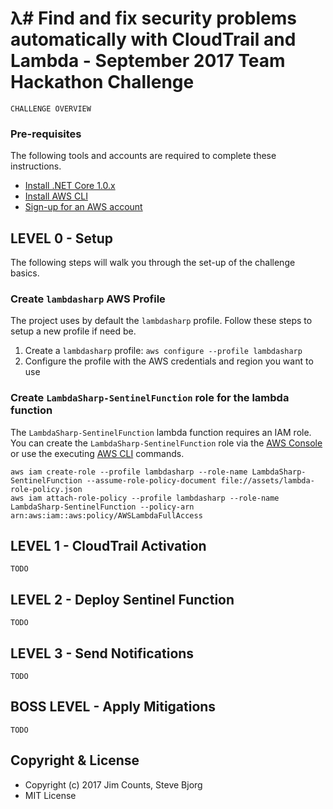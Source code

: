 # λ# Find and fix security problems automatically with CloudTrail and Lambda - September 2017 Team Hackathon Challenge 

`CHALLENGE OVERVIEW`

### Pre-requisites
The following tools and accounts are required to complete these instructions.

* [Install .NET Core 1.0.x](https://github.com/dotnet/core/blob/master/release-notes/download-archives/1.0.5-download.md)
* [Install AWS CLI](https://aws.amazon.com/cli/)
* [Sign-up for an AWS account](https://aws.amazon.com/)

## LEVEL 0 - Setup
The following steps will walk you through the set-up of the challenge basics.

### Create `lambdasharp` AWS Profile
The project uses by default the `lambdasharp` profile. Follow these steps to setup a new profile if need be.

1. Create a `lambdasharp` profile: `aws configure --profile lambdasharp`
2. Configure the profile with the AWS credentials and region you want to use

### Create `LambdaSharp-SentinelFunction` role for the lambda function
The `LambdaSharp-SentinelFunction` lambda function requires an IAM role. You can create the `LambdaSharp-SentinelFunction` role via the [AWS Console](https://console.aws.amazon.com/iam/home) or use the executing [AWS CLI](https://aws.amazon.com/cli/) commands.
```shell
aws iam create-role --profile lambdasharp --role-name LambdaSharp-SentinelFunction --assume-role-policy-document file://assets/lambda-role-policy.json
aws iam attach-role-policy --profile lambdasharp --role-name LambdaSharp-SentinelFunction --policy-arn arn:aws:iam::aws:policy/AWSLambdaFullAccess
```


## LEVEL 1 - CloudTrail Activation

`TODO`


## LEVEL 2 - Deploy Sentinel Function

`TODO`


## LEVEL 3 - Send Notifications

`TODO`


## BOSS LEVEL - Apply Mitigations

`TODO`


## Copyright & License
* Copyright (c) 2017 Jim Counts, Steve Bjorg
* MIT License